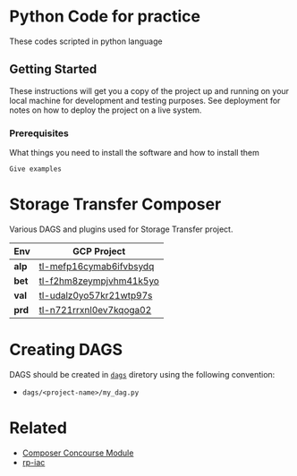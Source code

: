 # Python Code for practice

These codes scripted in python language

## Getting Started

These instructions will get you a copy of the project up and running on your local machine for development and testing purposes. See deployment for notes on how to deploy the project on a live system.

### Prerequisites

What things you need to install the software and how to install them

```
Give examples
```

# Storage Transfer Composer

Various DAGS and plugins used for Storage Transfer project.

Env| GCP Project
---|---------------------
**alp**| [tl-mefp16cymab6ifvbsydq](https://console.cloud.google.com/home/dashboard?project=tl-mefp16cymab6ifvbsydq&folder=&organizationId=)
**bet**| [tl-f2hm8zeympjvhm41k5yo](https://console.cloud.google.com/home/dashboard?project=tl-f2hm8zeympjvhm41k5yo&folder=&organizationId=)
**val** | [tl-udalz0yo57kr21wtp97s](https://console.cloud.google.com/home/dashboard?project=tl-udalz0yo57kr21wtp97s&folder=&organizationId=)
**prd**| [tl-n721rrxnl0ev7kqoga02](https://console.cloud.google.com/home/dashboard?project=tl-n721rrxnl0ev7kqoga02&folder=&organizationId=)



# Creating DAGS
DAGS should be created in [`dags`](./dags) diretory using the following convention:

- `dags/<project-name>/my_dag.py`

# Related
- [Composer Concourse Module]( https://github.com/tempuslabs/autoform-modules/tree/master/modules/composite/concourse/cloud-composer-pipeline)
- [rp-iac](https://github.com/tempuslabs/rp-iac)

